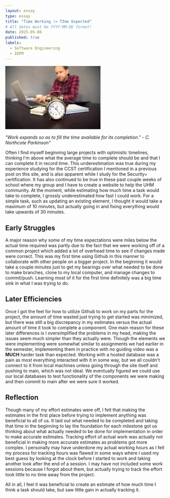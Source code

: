 ```yaml
---
layout: essay
type: essay
title: "Time Working != TIme Expected"
# All dates must be YYYY-MM-DD format!
date: 2025-05-08
published: true
labels:
  - Software Engineering
  - IDPM
---
```


<img width="300px" class="rounded float-start pe-4" src="../img/effort/effort.jpg">

*"Work expands so as to fill the time available for its completion." - C. Northcote Parkinson"*

Often I find myself beginning large projects with optimistic timelines, thinking I'm above what the average time to complete should be and that I can complete it in record time. This underestimation was true during my experience studying for the CCST certification I mentioned in a previous post on this site, and is also apparent while I study for the Security+ certification. It has also continued to be true in these past couple weeks of school where my group and I have to create a website to help the UHM community. At the moment, while estimating how much time a task would take to complete, I grossly underestimated how fast I could work. For a simple task, such as updating an existing element, I thought it would take a maximum of 10 minutes, but actually going in and fixing everything would take upwards of 30 minutes.

## Early Struggles

A major reason why some of my time expectations were miles below the actual time required was partly due to the fact that we were working off of a common project which added a lot of overhead time to see if changes made were correct. This was my first time using Github in this manner to collaborate with other people on a bigger project. In the beginning it would take a couple minutes just to get my bearings over what needed to be done to make branches, clone to my local computer, and manage changes to commit/push. Learning most of it for the first time definitely was a big time sink in what I was trying to do.

## Later Efficiencies

Once I got the feel for how to utilize Github to work on my parts for the project, the amount of time wasted just trying to get started was minimized, but there was still a big discrepancy in my estimates versus the actual amount of time it took to complete a component. One main reason for these later differences is I oversimplified the problems in my head, making the issues seem much simpler than they actually were. Though the elements we were implementing were somewhat similar to assignments we had earlier in the semester, implementing them in practice with no guiding video was a **MUCH** harder task than expected. Working with a hosted database was a pain as most everything interacted with it in some way, but we all couldn't connect to it from local machines unless going through the site itself and pushing to main, which was not ideal. We eventually figured we could use our local databases to test functionality of the components we were making and then commit to main after we were sure it worked. 

## Reflection
Though many of my effort estimates were off, I felt that making the estimates in the first place before trying to implement anything was beneficial to all of us. It laid out what needed to be completed and taking that time in the beginning to lay the foundation for each milestone got us thinking about what actually needed to be done for implementation in order to make accurate estimates. Tracking effort of actual work was actually not beneficial in making more accurate estimates as problems got more complex. I personally may have underdone my actual working hours as I felt my process for tracking hours was flawed in some ways where I used my best guess by looking at the clock before I started to work and taking another look after the end of a session. I may have not included some work sessions because I forgot about them, but actually trying to track the effort took little to no time away from the project. 

All in all, I feel it was beneficial to create an estimate of how much time I think a task should take, but saw little gain in actually tracking it.
